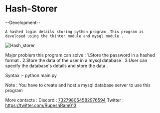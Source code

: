 # Hash-Storer
--Development--

    A hashed login details storing python program .This program is developed using the tkinter module and mysql module .
![Hash_storer](https://github.com/rupeshram013/Hash-Storer/assets/94728392/03b9b802-69e7-4b3e-909b-66b8af55f3da)


Major problem this program can solve :
1.Store the password in a hashed format .
2.Store the data of the user in a mysql database .
3.User can specify the database's details and store the data .

Syntax :- python main.py <host> <username> <password> <database> <table>

Note : You have to create and host a mysql database server to use this program 

More contacts :
Discord : [732798054582976594](https://discord.com/channels/@me)
Twitter : https://twitter.com/RupeshRam013




